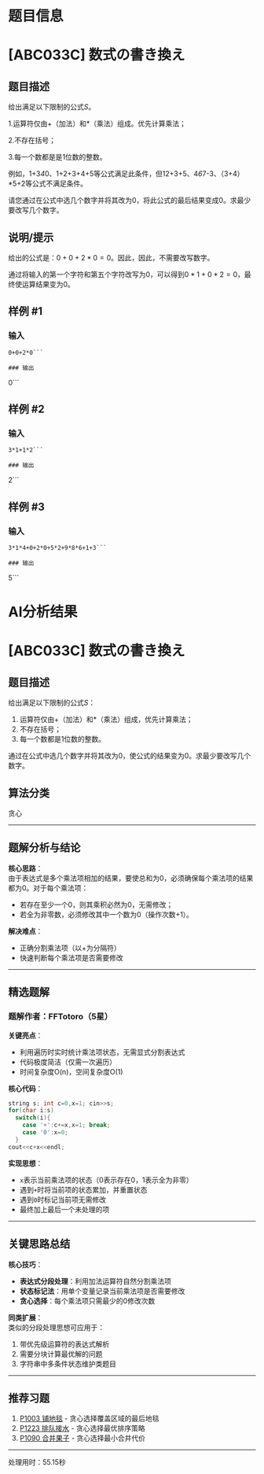 # 题目信息

# [ABC033C] 数式の書き換え

## 题目描述

给出满足以下限制的公式$S$。

1.运算符仅由+（加法）和*（乘法）组成。优先计算乘法；

2.不存在括号；

3.每一个数都是是$1$位数的整数。

例如，1+3*4*0、1+2+3+4+5等公式满足此条件，但12+3+5、4*6*7-3、（3+4）*5+2等公式不满足条件。

请您通过在公式中选几个数字并将其改为$0$，将此公式的最后结果变成$0$。求最少要改写几个数字。

## 说明/提示

给出的公式是：$0+0+2*0=0$。因此，因此，不需要改写数字。


通过将输入的第一个字符和第五个字符改写为0，可以得到$0*1+0*2=0$，最终使运算结果变为0。

## 样例 #1

### 输入

```
0+0+2*0```

### 输出

```
0```

## 样例 #2

### 输入

```
3*1+1*2```

### 输出

```
2```

## 样例 #3

### 输入

```
3*1*4+0+2*0+5*2+9*8*6+1+3```

### 输出

```
5```

# AI分析结果



# [ABC033C] 数式の書き換え

## 题目描述
给出满足以下限制的公式$S$：

1. 运算符仅由+（加法）和*（乘法）组成，优先计算乘法；
2. 不存在括号；
3. 每一个数都是1位数的整数。

通过在公式中选几个数字并将其改为0，使公式的结果变为0。求最少要改写几个数字。

## 算法分类
贪心

---

## 题解分析与结论

**核心思路**：  
由于表达式是多个乘法项相加的结果，要使总和为0，必须确保每个乘法项的结果都为0。对于每个乘法项：
- 若存在至少一个0，则其乘积必然为0，无需修改；
- 若全为非零数，必须修改其中一个数为0（操作次数+1）。

**解决难点**：  
- 正确分割乘法项（以+为分隔符）
- 快速判断每个乘法项是否需要修改

---

## 精选题解

### 题解作者：FFTotoro（5星）
**关键亮点**：  
- 利用遍历时实时统计乘法项状态，无需显式分割表达式
- 代码极度简洁（仅需一次遍历）
- 时间复杂度O(n)，空间复杂度O(1)

**核心代码**：  
```cpp
string s; int c=0,x=1; cin>>s;
for(char i:s)
  switch(i){
    case '+':c+=x,x=1; break;
    case '0':x=0;
  }
cout<<c+x<<endl;
```
**实现思想**：  
- `x`表示当前乘法项的状态（0表示存在0，1表示全为非零）
- 遇到`+`时将当前项的状态累加，并重置状态
- 遇到`0`时标记当前项无需修改
- 最终加上最后一个未处理的项

---

## 关键思路总结
**核心技巧**：  
- **表达式分段处理**：利用加法运算符自然分割乘法项
- **状态标记法**：用单个变量记录当前乘法项是否需要修改
- **贪心选择**：每个乘法项只需最少的0修改次数

**同类扩展**：  
类似的分段处理思想可应用于：
1. 带优先级运算符的表达式解析
2. 需要分块计算最优解的问题
3. 字符串中多条件状态维护类题目

---

## 推荐习题
1. [P1003 铺地毯](https://www.luogu.com.cn/problem/P1003) - 贪心选择覆盖区域的最后地毯
2. [P1223 排队接水](https://www.luogu.com.cn/problem/P1223) - 贪心选择最优排序策略
3. [P1090 合并果子](https://www.luogu.com.cn/problem/P1090) - 贪心选择最小合并代价

---
处理用时：55.15秒